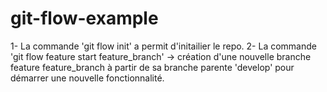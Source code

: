 # git-flow-example
1- La commande 'git flow init' a permit d'initailier le repo.
2- La commande 'git flow feature start feature_branch' -> création d'une nouvelle branche feature feature_branch à partir de sa branche parente 'develop'  pour démarrer une nouvelle fonctionnalité.
